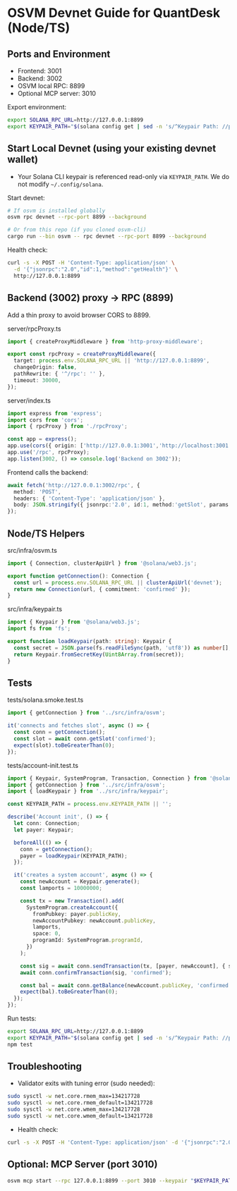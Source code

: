 # OSVM Devnet Guide for QuantDesk (Node/TS)

## Ports and Environment
- Frontend: 3001
- Backend: 3002
- OSVM local RPC: 8899
- Optional MCP server: 3010

Export environment:
```bash
export SOLANA_RPC_URL=http://127.0.0.1:8899
export KEYPAIR_PATH="$(solana config get | sed -n 's/^Keypair Path: //p')"
```

## Start Local Devnet (using your existing devnet wallet)
- Your Solana CLI keypair is referenced read-only via `KEYPAIR_PATH`. We do not modify `~/.config/solana`.

Start devnet:
```bash
# If osvm is installed globally
osvm rpc devnet --rpc-port 8899 --background

# Or from this repo (if you cloned osvm-cli)
cargo run --bin osvm -- rpc devnet --rpc-port 8899 --background
```

Health check:
```bash
curl -s -X POST -H 'Content-Type: application/json' \
  -d '{"jsonrpc":"2.0","id":1,"method":"getHealth"}' \
  http://127.0.0.1:8899
```

## Backend (3002) proxy → RPC (8899)
Add a thin proxy to avoid browser CORS to 8899.

server/rpcProxy.ts
```ts
import { createProxyMiddleware } from 'http-proxy-middleware';

export const rpcProxy = createProxyMiddleware({
  target: process.env.SOLANA_RPC_URL || 'http://127.0.0.1:8899',
  changeOrigin: false,
  pathRewrite: { '^/rpc': '' },
  timeout: 30000,
});
```

server/index.ts
```ts
import express from 'express';
import cors from 'cors';
import { rpcProxy } from './rpcProxy';

const app = express();
app.use(cors({ origin: ['http://127.0.0.1:3001','http://localhost:3001'] }));
app.use('/rpc', rpcProxy);
app.listen(3002, () => console.log('Backend on 3002'));
```

Frontend calls the backend:
```ts
await fetch('http://127.0.0.1:3002/rpc', {
  method: 'POST',
  headers: { 'Content-Type': 'application/json' },
  body: JSON.stringify({ jsonrpc:'2.0', id:1, method:'getSlot', params:[] }),
});
```

## Node/TS Helpers
src/infra/osvm.ts
```ts
import { Connection, clusterApiUrl } from '@solana/web3.js';

export function getConnection(): Connection {
  const url = process.env.SOLANA_RPC_URL || clusterApiUrl('devnet');
  return new Connection(url, { commitment: 'confirmed' });
}
```

src/infra/keypair.ts
```ts
import { Keypair } from '@solana/web3.js';
import fs from 'fs';

export function loadKeypair(path: string): Keypair {
  const secret = JSON.parse(fs.readFileSync(path, 'utf8')) as number[];
  return Keypair.fromSecretKey(Uint8Array.from(secret));
}
```

## Tests
tests/solana.smoke.test.ts
```ts
import { getConnection } from '../src/infra/osvm';

it('connects and fetches slot', async () => {
  const conn = getConnection();
  const slot = await conn.getSlot('confirmed');
  expect(slot).toBeGreaterThan(0);
});
```

tests/account-init.test.ts
```ts
import { Keypair, SystemProgram, Transaction, Connection } from '@solana/web3.js';
import { getConnection } from '../src/infra/osvm';
import { loadKeypair } from '../src/infra/keypair';

const KEYPAIR_PATH = process.env.KEYPAIR_PATH || '';

describe('Account init', () => {
  let conn: Connection;
  let payer: Keypair;

  beforeAll(() => {
    conn = getConnection();
    payer = loadKeypair(KEYPAIR_PATH);
  });

  it('creates a system account', async () => {
    const newAccount = Keypair.generate();
    const lamports = 10000000;

    const tx = new Transaction().add(
      SystemProgram.createAccount({
        fromPubkey: payer.publicKey,
        newAccountPubkey: newAccount.publicKey,
        lamports,
        space: 0,
        programId: SystemProgram.programId,
      })
    );

    const sig = await conn.sendTransaction(tx, [payer, newAccount], { skipPreflight: false });
    await conn.confirmTransaction(sig, 'confirmed');

    const bal = await conn.getBalance(newAccount.publicKey, 'confirmed');
    expect(bal).toBeGreaterThan(0);
  });
});
```

Run tests:
```bash
export SOLANA_RPC_URL=http://127.0.0.1:8899
export KEYPAIR_PATH="$(solana config get | sed -n 's/^Keypair Path: //p')"
npm test
```

## Troubleshooting
- Validator exits with tuning error (sudo needed):
```bash
sudo sysctl -w net.core.rmem_max=134217728
sudo sysctl -w net.core.rmem_default=134217728
sudo sysctl -w net.core.wmem_max=134217728
sudo sysctl -w net.core.wmem_default=134217728
```
- Health check:
```bash
curl -s -X POST -H 'Content-Type: application/json' -d '{"jsonrpc":"2.0","id":1,"method":"getHealth"}' http://127.0.0.1:8899
```

## Optional: MCP Server (port 3010)
```bash
osvm mcp start --rpc 127.0.0.1:8899 --port 3010 --keypair "$KEYPAIR_PATH"
```
